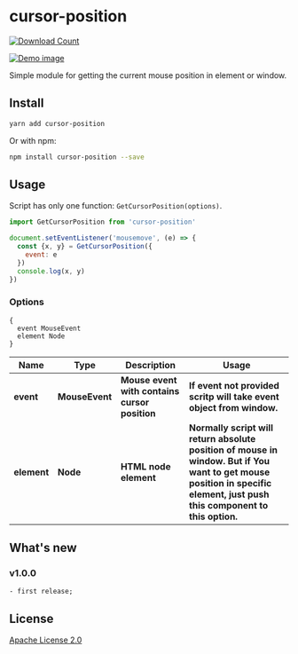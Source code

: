 # cursor-position

[![Download Count](https://img.shields.io/npm/dm/cursor-position.svg?style=flat-square)](http://www.npmjs.com/package/cursor-position)

[![Demo image](https://s3.eu-central-1.amazonaws.com/serhiy/Github_repo/cursor-position/cursor-position.png)](https://exelban.github.io/cursor-position)

Simple module for getting the current mouse position in element or window.


## Install
```sh
yarn add cursor-position
```  
Or with npm:  
```sh
npm install cursor-position --save
```

## Usage
Script has only one function: ```GetCursorPosition(options)```.  
```js
import GetCursorPosition from 'cursor-position'

document.setEventListener('mousemove', (e) => {
  const {x, y} = GetCursorPosition({
    event: e
  })
  console.log(x, y)
})
```

### Options
```
{
  event MouseEvent
  element Node
}
```
**Name** | **Type** | **Description** | **Usage**
--- | --- | --- | ---
**event** | **MouseEvent** | **Mouse event with contains cursor position** | **If event not provided scritp will take event object from window.**
**element** | **Node** | **HTML node element** | **Normally script will return absolute position of mouse in window. But if You want to get mouse position in specific element, just push this component to this option.**


## What's new
### v1.0.0
    - first release;

## License
[Apache License 2.0](https://github.com/exelban/cursor-position/blob/master/LICENSE)
